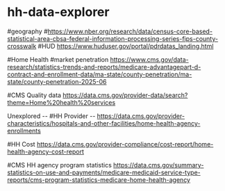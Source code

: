 # hh-data-explorer

#geography
#https://www.nber.org/research/data/census-core-based-statistical-area-cbsa-federal-information-processing-series-fips-county-crosswalk
#HUD
https://www.huduser.gov/portal/pdrdatas_landing.html



#Home Health
#market penetration
https://www.cms.gov/data-research/statistics-trends-and-reports/medicare-advantagepart-d-contract-and-enrollment-data/ma-state/county-penetration/ma-state/county-penetration-2025-06

#CMS Quality data
https://data.cms.gov/provider-data/search?theme=Home%20health%20services

Unexplored --
#HH Provider --
https://data.cms.gov/provider-characteristics/hospitals-and-other-facilities/home-health-agency-enrollments

#HH Cost
https://data.cms.gov/provider-compliance/cost-report/home-health-agency-cost-report

#CMS HH agency program statistics
https://data.cms.gov/summary-statistics-on-use-and-payments/medicare-medicaid-service-type-reports/cms-program-statistics-medicare-home-health-agency